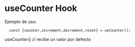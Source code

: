 # useCounter Hook

Ejemplo de uso:

```
  const {counter,increment,decrement,reset} = ueCounter();

```

useCounter() // recibe un valor por defecto
